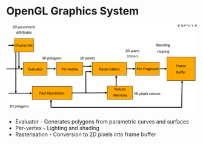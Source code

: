 # OpenGL Graphics System

<center><img src="opengl-graphics-system.png"></center>

- Evaluator - Generates polygons from parametric curves and surfaces
- Per-vertex - Lighting and shading
- Rasterisation - Conversion to 2D pixels into frame buffer
